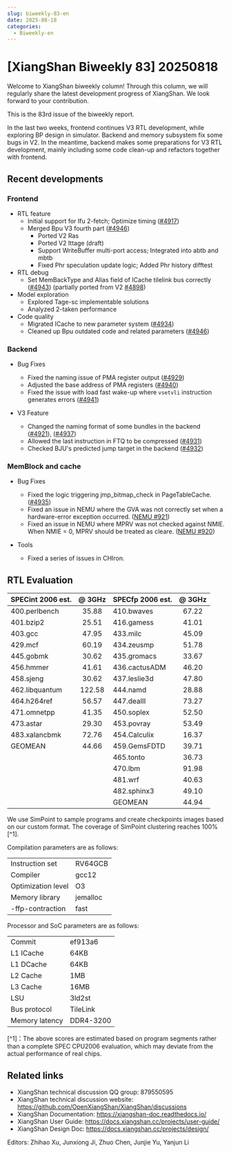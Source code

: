 ```yaml
---
slug: biweekly-83-en
date: 2025-08-18
categories:
  - Biweekly-en
---
```


# [XiangShan Biweekly 83] 20250818

Welcome to XiangShan biweekly column! Through this column, we will regularly share the latest development progress of XiangShan. We look forward to your contribution.

This is the 83rd issue of the biweekly report.

In the last two weeks, frontend continues V3 RTL development, while exploring BP design in simulator. Backend and memory subsystem fix some bugs in V2. In the meantime, backend makes some preparations for V3 RTL development, mainly including some code clean-up and refactors together with frontend.

<!-- more -->
## Recent developments

### Frontend

- RTL feature
  - Initial support for Ifu 2-fetch; Optimize timing ([#4917](https://github.com/OpenXiangShan/XiangShan/pull/4917))
  - Merged Bpu V3 fourth part ([#4946](https://github.com/OpenXiangShan/XiangShan/pull/4946))
    - Ported V2 Ras
    - Ported V2 Ittage (draft)
    - Support WriteBuffer multi-port access; Integrated into abtb and mbtb
    - Fixed Phr speculation update logic; Added Phr history difftest
- RTL debug
  - Set MemBackType and Alias field of ICache tilelink bus correctly ([#4943](https://github.com/OpenXiangShan/XiangShan/pull/4943)) (partially ported from V2 [#4898](https://github.com/OpenXiangShan/XiangShan/pull/4898))
- Model exploration
  - Explored Tage-sc implementable solutions
  - Analyzed 2-taken performance
- Code quality
  - Migrated ICache to new parameter system ([#4934](https://github.com/OpenXiangShan/XiangShan/pull/4934))
  - Cleaned up Bpu outdated code and related parameters ([#4946](https://github.com/OpenXiangShan/XiangShan/pull/4946))

### Backend

- Bug Fixes
  - Fixed the naming issue of PMA register output ([#4929](https://github.com/OpenXiangShan/XiangShan/pull/4929))
  - Adjusted the base address of PMA registers ([#4940](https://github.com/OpenXiangShan/XiangShan/pull/4940))
  - Fixed the issue with load fast wake-up where `vsetvli` instruction generates errors ([#4941](https://github.com/OpenXiangShan/XiangShan/pull/4941))

- V3 Feature
  - Changed the naming format of some bundles in the backend ([#4921](https://github.com/OpenXiangShan/XiangShan/pull/4921)), ([#4937](https://github.com/OpenXiangShan/XiangShan/pull/4937))
  - Allowed the last instruction in FTQ to be compressed ([#4931](https://github.com/OpenXiangShan/XiangShan/pull/4931))
  - Checked BJU's predicted jump target in the backend ([#4932](https://github.com/OpenXiangShan/XiangShan/pull/4932))

### MemBlock and cache

- Bug Fixes
  - Fixed the logic triggering jmp_bitmap_check in PageTableCache. ([#4935](https://github.com/OpenXiangShan/XiangShan/pull/4935))
  - Fixed an issue in NEMU where the GVA was not correctly set when a hardware-error exception occurred. ([NEMU #921](https://github.com/OpenXiangShan/NEMU/pull/921))
  - Fixed an issue in NEMU where MPRV was not checked against NMIE. When NMIE = 0, MPRV should be treated as cleare. ([NEMU #920](https://github.com/OpenXiangShan/NEMU/pull/920))

- Tools
  - Fixed a series of issues in CHIron.

## RTL Evaluation

| SPECint 2006 est. | @ 3GHz | SPECfp 2006 est. | @ 3GHz |
| :---------------- | :----: | :--------------- | :----: |
| 400.perlbench     | 35.88  | 410.bwaves       | 67.22  |
| 401.bzip2         | 25.51  | 416.gamess       | 41.01  |
| 403.gcc           | 47.95  | 433.milc         | 45.09  |
| 429.mcf           | 60.19  | 434.zeusmp       | 51.78  |
| 445.gobmk         | 30.62  | 435.gromacs      | 33.67  |
| 456.hmmer         | 41.61  | 436.cactusADM    | 46.20  |
| 458.sjeng         | 30.62  | 437.leslie3d     | 47.80  |
| 462.libquantum    | 122.58 | 444.namd         | 28.88  |
| 464.h264ref       | 56.57  | 447.dealII       | 73.27  |
| 471.omnetpp       | 41.35  | 450.soplex       | 52.50  |
| 473.astar         | 29.30  | 453.povray       | 53.49  |
| 483.xalancbmk     | 72.76  | 454.Calculix     | 16.37  |
| GEOMEAN           | 44.66  | 459.GemsFDTD     | 39.71  |
|                   |        | 465.tonto        | 36.73  |
|                   |        | 470.lbm          | 91.98  |
|                   |        | 481.wrf          | 40.63  |
|                   |        | 482.sphinx3      | 49.10  |
|                   |        | GEOMEAN          | 44.94  |

We use SimPoint to sample programs and create checkpoints images based on our custom format. The coverage of SimPoint clustering reaches 100%[^1].

Compilation parameters are as follows:

|                    |          |
| ------------------ | -------- |
| Instruction set    | RV64GCB  |
| Compiler           | gcc12    |
| Optimization level | O3       |
| Memory library     | jemalloc |
| -ffp-contraction   | fast     |

Processor and SoC parameters are as follows:

|                |           |
| -------------- | --------- |
| Commit         | ef913a6   |
| L1 ICache      | 64KB      |
| L1 DCache      | 64KB      |
| L2 Cache       | 1MB       |
| L3 Cache       | 16MB      |
| LSU            | 3ld2st    |
| Bus protocol   | TileLink  |
| Memory latency | DDR4-3200 |

[^1]：The above scores are estimated based on program segments rather than a complete SPEC CPU2006 evaluation, which may deviate from the actual performance of real chips.

## Related links

- XiangShan technical discussion QQ group: 879550595
- XiangShan technical discussion website: <https://github.com/OpenXiangShan/XiangShan/discussions>
- XiangShan Documentation: <https://xiangshan-doc.readthedocs.io/>
- XiangShan User Guide: <https://docs.xiangshan.cc/projects/user-guide/>
- XiangShan Design Doc: <https://docs.xiangshan.cc/projects/design/>

Editors: Zhihao Xu, Junxiong Ji, Zhuo Chen, Junjie Yu, Yanjun Li
